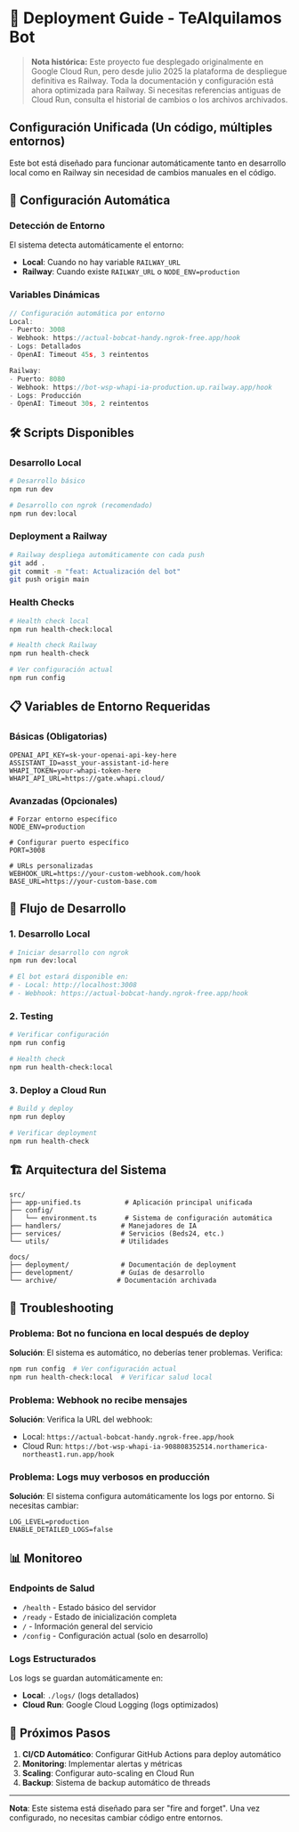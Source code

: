 # 🚀 Deployment Guide - TeAlquilamos Bot

> **Nota histórica:** Este proyecto fue desplegado originalmente en Google Cloud Run, pero desde julio 2025 la plataforma de despliegue definitiva es Railway. Toda la documentación y configuración está ahora optimizada para Railway. Si necesitas referencias antiguas de Cloud Run, consulta el historial de cambios o los archivos archivados.

## Configuración Unificada (Un código, múltiples entornos)

Este bot está diseñado para funcionar automáticamente tanto en desarrollo local como en Railway sin necesidad de cambios manuales en el código.

## 🎯 Configuración Automática

### Detección de Entorno
El sistema detecta automáticamente el entorno:
- **Local**: Cuando no hay variable `RAILWAY_URL`
- **Railway**: Cuando existe `RAILWAY_URL` o `NODE_ENV=production`

### Variables Dinámicas
```typescript
// Configuración automática por entorno
Local:
- Puerto: 3008
- Webhook: https://actual-bobcat-handy.ngrok-free.app/hook
- Logs: Detallados
- OpenAI: Timeout 45s, 3 reintentos

Railway:
- Puerto: 8080
- Webhook: https://bot-wsp-whapi-ia-production.up.railway.app/hook
- Logs: Producción
- OpenAI: Timeout 30s, 2 reintentos
```

## 🛠️ Scripts Disponibles

### Desarrollo Local
```bash
# Desarrollo básico
npm run dev

# Desarrollo con ngrok (recomendado)
npm run dev:local
```

### Deployment a Railway
```bash
# Railway despliega automáticamente con cada push
git add .
git commit -m "feat: Actualización del bot"
git push origin main
```

### Health Checks
```bash
# Health check local
npm run health-check:local

# Health check Railway
npm run health-check

# Ver configuración actual
npm run config
```

## 📋 Variables de Entorno Requeridas

### Básicas (Obligatorias)
```env
OPENAI_API_KEY=sk-your-openai-api-key-here
ASSISTANT_ID=asst_your-assistant-id-here
WHAPI_TOKEN=your-whapi-token-here
WHAPI_API_URL=https://gate.whapi.cloud/
```

### Avanzadas (Opcionales)
```env
# Forzar entorno específico
NODE_ENV=production

# Configurar puerto específico
PORT=3008

# URLs personalizadas
WEBHOOK_URL=https://your-custom-webhook.com/hook
BASE_URL=https://your-custom-base.com
```

## 🔄 Flujo de Desarrollo

### 1. Desarrollo Local
```bash
# Iniciar desarrollo con ngrok
npm run dev:local

# El bot estará disponible en:
# - Local: http://localhost:3008
# - Webhook: https://actual-bobcat-handy.ngrok-free.app/hook
```

### 2. Testing
```bash
# Verificar configuración
npm run config

# Health check
npm run health-check:local
```

### 3. Deploy a Cloud Run
```bash
# Build y deploy
npm run deploy

# Verificar deployment
npm run health-check
```

## 🏗️ Arquitectura del Sistema

```
src/
├── app-unified.ts           # Aplicación principal unificada
├── config/
│   └── environment.ts       # Sistema de configuración automática
├── handlers/               # Manejadores de IA
├── services/               # Servicios (Beds24, etc.)
└── utils/                  # Utilidades

docs/
├── deployment/             # Documentación de deployment
├── development/            # Guías de desarrollo
└── archive/               # Documentación archivada
```

## 🔧 Troubleshooting

### Problema: Bot no funciona en local después de deploy
**Solución**: El sistema es automático, no deberías tener problemas. Verifica:
```bash
npm run config  # Ver configuración actual
npm run health-check:local  # Verificar salud local
```

### Problema: Webhook no recibe mensajes
**Solución**: Verifica la URL del webhook:
- Local: `https://actual-bobcat-handy.ngrok-free.app/hook`
- Cloud Run: `https://bot-wsp-whapi-ia-908808352514.northamerica-northeast1.run.app/hook`

### Problema: Logs muy verbosos en producción
**Solución**: El sistema configura automáticamente los logs por entorno. Si necesitas cambiar:
```env
LOG_LEVEL=production
ENABLE_DETAILED_LOGS=false
```

## 📊 Monitoreo

### Endpoints de Salud
- `/health` - Estado básico del servidor
- `/ready` - Estado de inicialización completa
- `/` - Información general del servicio
- `/config` - Configuración actual (solo en desarrollo)

### Logs Estructurados
Los logs se guardan automáticamente en:
- **Local**: `./logs/` (logs detallados)
- **Cloud Run**: Google Cloud Logging (logs optimizados)

## 🚀 Próximos Pasos

1. **CI/CD Automático**: Configurar GitHub Actions para deploy automático
2. **Monitoring**: Implementar alertas y métricas
3. **Scaling**: Configurar auto-scaling en Cloud Run
4. **Backup**: Sistema de backup automático de threads

---

**Nota**: Este sistema está diseñado para ser "fire and forget". Una vez configurado, no necesitas cambiar código entre entornos. 